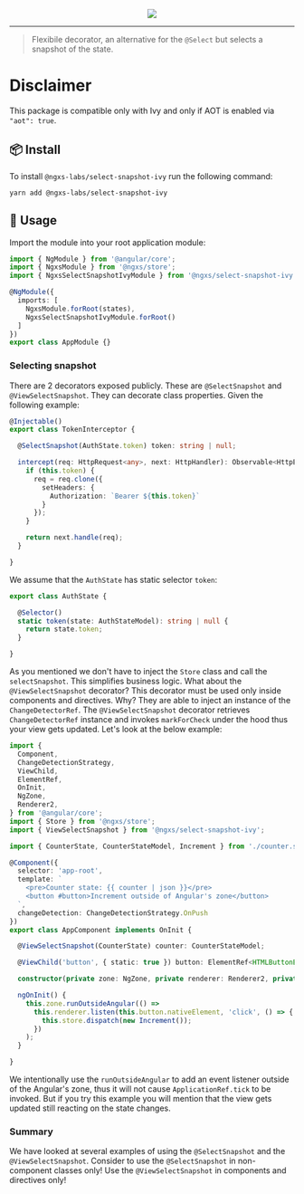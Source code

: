 <p align="center">
  <img src="https://raw.githubusercontent.com/ngxs-labs/emitter/master/docs/assets/logo.png">
</p>

---

> Flexibile decorator, an alternative for the `@Select` but selects a snapshot of the state.

# Disclaimer

This package is compatible only with Ivy and only if AOT is enabled via `"aot": true`.

## 📦 Install

To install `@ngxs-labs/select-snapshot-ivy` run the following command:

```console
yarn add @ngxs-labs/select-snapshot-ivy
```

## 🔨 Usage

Import the module into your root application module:

```typescript
import { NgModule } from '@angular/core';
import { NgxsModule } from '@ngxs/store';
import { NgxsSelectSnapshotIvyModule } from '@ngxs/select-snapshot-ivy';

@NgModule({
  imports: [
    NgxsModule.forRoot(states),
    NgxsSelectSnapshotIvyModule.forRoot()
  ]
})
export class AppModule {}
```

### Selecting snapshot

There are 2 decorators exposed publicly. These are `@SelectSnapshot` and `@ViewSelectSnapshot`. They can decorate class properties. Given the following example:

```ts
@Injectable()
export class TokenInterceptor {

  @SelectSnapshot(AuthState.token) token: string | null;

  intercept(req: HttpRequest<any>, next: HttpHandler): Observable<HttpEvent<any>> {
    if (this.token) {
      req = req.clone({
        setHeaders: {
          Authorization: `Bearer ${this.token}`
        }
      });
    }

    return next.handle(req);
  }

}
```

We assume that the `AuthState` has static selector `token`:

```ts
export class AuthState {

  @Selector()
  static token(state: AuthStateModel): string | null {
    return state.token;
  }

}
```

As you mentioned we don't have to inject the `Store` class and call the `selectSnapshot`. This simplifies business logic. What about the `@ViewSelectSnapshot` decorator? This decorator must be used only inside components and directives. Why? They are able to inject an instance of the `ChangeDetectorRef`. The `@ViewSelectSnapshot` decorator retrieves `ChangeDetectorRef` instance and invokes `markForCheck` under the hood thus your view gets updated. Let's look at the below example:

```ts
import {
  Component,
  ChangeDetectionStrategy,
  ViewChild,
  ElementRef,
  OnInit,
  NgZone,
  Renderer2,
} from '@angular/core';
import { Store } from '@ngxs/store';
import { ViewSelectSnapshot } from '@ngxs/select-snapshot-ivy';

import { CounterState, CounterStateModel, Increment } from './counter.state';

@Component({
  selector: 'app-root',
  template: `
    <pre>Counter state: {{ counter | json }}</pre>
    <button #button>Increment outside of Angular's zone</button>
  `,
  changeDetection: ChangeDetectionStrategy.OnPush
})
export class AppComponent implements OnInit {

  @ViewSelectSnapshot(CounterState) counter: CounterStateModel;

  @ViewChild('button', { static: true }) button: ElementRef<HTMLButtonElement>;

  constructor(private zone: NgZone, private renderer: Renderer2, private store: Store) {}

  ngOnInit() {
    this.zone.runOutsideAngular(() =>
      this.renderer.listen(this.button.nativeElement, 'click', () => {
        this.store.dispatch(new Increment());
      })
    );
  }

}
```

We intentionally use the `runOutsideAngular` to add an event listener outside of the Angular's zone, thus it will not cause `ApplicationRef.tick` to be invoked. But if you try this example you will mention that the view gets updated still reacting on the state changes.

### Summary

We have looked at several examples of using the `@SelectSnapshot` and the `@ViewSelectSnapshot`. Consider to use the `@SelectSnapshot` in non-component classes only! Use the `@ViewSelectSnapshot` in components and directives only!
